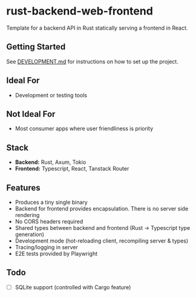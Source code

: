 # rust-backend-web-frontend

Template for a backend API in Rust statically serving a frontend in React.

## Getting Started

See [DEVELOPMENT.md](./DEVELOPMENT.md) for instructions on how to set up the project.

## Ideal For

- Development or testing tools

## Not Ideal For

- Most consumer apps where user friendliness is priority

## Stack

- **Backend:** Rust, Axum, Tokio
- **Frontend:** Typescript, React, Tanstack Router

## Features

- Produces a tiny single binary
- Backend for frontend provides encapsulation. There is no server side rendering
- No CORS headers required
- Shared types between backend and frontend (Rust -> Typescript type generation)
- Development mode (hot-reloading client, recompiling server & types)
- Tracing/logging in server
- E2E tests provided by Playwright

## Todo

- [ ] SQLite support (controlled with Cargo feature)
